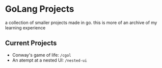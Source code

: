 # GoLang Projects
a collection of smaller projects made in go. this is more of an archive of my learning experience

## Current Projects
 - Conway's game of life: `/cgol`
 - An atempt at a nested UI: `/nested-ui`
